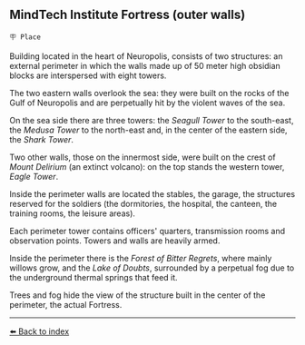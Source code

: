 ## MindTech Institute Fortress (outer walls)

`🪧 Place`

Building located in the heart of Neuropolis, consists of two structures: an external perimeter in which the walls made up of 50 meter high obsidian blocks are interspersed with eight towers.

The two eastern walls overlook the sea: they were built on the rocks of the Gulf of Neuropolis and are perpetually hit by the violent waves of the sea.

On the sea side there are three towers: the *Seagull Tower* to the south-east, the *Medusa Tower* to the north-east and, in the center of the eastern side, the *Shark Tower*.

Two other walls, those on the innermost side, were built on the crest of *Mount Delirium* (an extinct volcano): on the top stands the western tower, *Eagle Tower*.

Inside the perimeter walls are located the stables, the garage, the structures reserved for the soldiers (the dormitories, the hospital, the canteen, the training rooms, the leisure areas).

Each perimeter tower contains officers' quarters, transmission rooms and observation points. Towers and walls are heavily armed.

Inside the perimeter there is the *Forest of Bitter Regrets*, where mainly willows grow, and the *Lake of Doubts*, surrounded by a perpetual fog due to the underground thermal springs that feed it.

Trees and fog hide the view of the structure built in the center of the perimeter, the actual Fortress.


----------
[⬅️ Back to index](/#8a90_s)